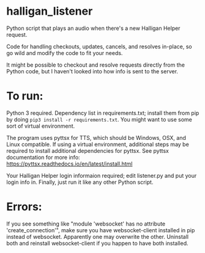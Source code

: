 # halligan_listener

Python script that plays an audio when there's a new Halligan Helper request. 

Code for handling checkouts, updates, cancels, and resolves in-place, so go wild and modify the code to fit your needs.

It might be possible to checkout and resolve requests directly from the Python code, but I haven't looked into how info is sent to the server.

# To run:
Python 3 required. Dependency list in requirements.txt; install them from pip by doing `pip3 install -r requirements.txt`. You might want to use some sort of virtual environment.

The program uses pyttsx for TTS, which should be Windows, OSX, and Linux compatible. If using a virtual environment, additional steps may be required to install additional dependencies for pyttsx. See pyttsx documentation for more info: https://pyttsx.readthedocs.io/en/latest/install.html

Your Halligan Helper login informaion required; edit listener.py and put your login info in.
Finally, just run it like any other Python script.

# Errors:
If you see something like "module 'websocket' has no attribute 'create_connection'", make sure you have websocket-client installed in pip instead of websocket. Apparently one may overwrite the other. Uninstall both and reinstall websocket-client if you happen to have both installed. 
